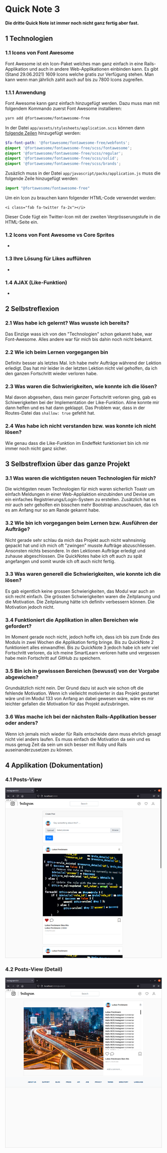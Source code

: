 # Quick Note 3

**Die dritte Quick Note ist immer noch nicht ganz fertig aber fast.**

## 1 Technologien

### 1.1 Icons von Font Awesome

Font Awesome ist ein Icon-Paket welches man ganz einfach in eine Rails-Applikation und auch in andere Web-Applikationen einbinden kann. Es gibt (Stand 29.06.2021) 1609 Icons welche gratis zur Verfügung stehen. Man kann wenn man jährlich zahlt auch auf bis zu 7800 Icons zugreifen.

### 1.1.1 Anwendung

Font Awesome kann ganz einfach hinzugefügt werden. Dazu muss man mit folgendem Kommando zuerst Font Awesome installieren:

```bash
yarn add @fortawesome/fontawesome-free
```

In der Datei `app/assets/stylesheets/application.scss` können dann [folgende Zeilen](https://github.com/Akjo03/instagram-151/blob/c63039f314f237e375adf0fcf29bbb203a33b252/app/assets/stylesheets/application.scss#L19-L23) hinzugefügt werden:

```scss
$fa-font-path: '@fortawesome/fontawesome-free/webfonts'; 
@import '@fortawesome/fontawesome-free/scss/fontawesome'; 
@import '@fortawesome/fontawesome-free/scss/regular'; 
@import '@fortawesome/fontawesome-free/scss/solid'; 
@import '@fortawesome/fontawesome-free/scss/brands';
```

Zusäzlich muss in der Datei `app/javascript/packs/application.js` muss die folgende Zeile hinzugefügt werden:

```js
import "@fortawesome/fontawesome-free"
```

Um ein Icon zu brauchen kann folgender HTML-Code verwendet werden:

```erb
<i class="fab fa-twitter fa-2x"></i>
```

Dieser Code fügt ein Twitter-Icon mit der zweiten Vergrösserungstufe in die HTML-Seite ein.

### 1.2 Icons von Font Awesome vs Core Sprites

-

### 1.3 Ihre Lösung für Likes aufführen

-

### 1.4 AJAX (Like-Funktion)

-

## 2 Selbstreflexion

### 2.1 Was habe ich gelernt? Was wusste ich bereits?

Das Einzige wass ich von den "Technologien" schon gekannt habe, war Font-Awesome. Alles andere war für mich bis dahin noch nicht bekannt.

### 2.2 Wie ich beim Lernen vorgegangen bin

Definitv besser als letztes Mal. Ich habe mehr Aufträge während der Lektion erledigt. Das hat mir leider in der letzten Lektion nicht viel geholfen, da ich den ganzen Fortschritt wieder verloren habe.

### 2.3 Was waren die Schwierigkeiten, wie konnte ich die lösen?

Mal davon abgesehen, dass mein ganzer Fortschritt verloren ging, gab es Schiwerigkeiten bei der Implementation der Like-Funktion. Aline konnte mir dann helfen und es hat dann geklappt. Das Problem war, dass in der Routes-Datei das `shallow: true` gefehlt hat.

### 2.4 Was habe ich nicht verstanden bzw. was konnte ich nicht lösen?

Wie genau dass die Like-Funktion im Endeffekt funktioniert bin ich mir immer noch nicht ganz sicher.

## 3 Selbstreflxion über das ganze Projekt

### 3.1 Was waren die wichtigsten neuen Technologien für mich?

Die wichtigsten neuen Technologien für mich waren sicherlich Toastr um einfach Meldungen in einer Web-Appliaktion einzubinden und Devise um ein einfaches Registrierungs/Login-System zu erstellen. Zusätzlich hat es mir auch sehr geholfen ein bisschen mehr Bootstrap anzuschauen, das ich es am Anfang nur so am Rande gekannt habe.

### 3.2 Wie bin ich vorgegangen beim Lernen bzw. Ausführen der Aufträge?

Nicht gerade sehr schlau da mich das Projekt auch nicht wahnsinnig gepackt hat und ich mich oft "zwingen" musste Aufträge abzuschliessen. Ansonsten nichts besondere. In den Lektionen Aufträge erledigt und zuhause abgeschlossen. Die QuickNotes habe ich oft auch zu spät angefangen und somit wurde ich oft auch nicht fertig.

### 3.3 Was waren generell die Schwierigkeiten, wie konnte ich die lösen?

Es gab eigentlich keine grossen Schwierigkeiten, das Modul war auch an sich recht einfach. Die grössten Schwierigkeiten waren die Zeitplanung und die Motivation. Die Zeitplanung hätte ich definitv verbessern können. Die Motivation jedoch nicht.

### 3.4 Funktioniert die Applikation in allen Bereichen wie gefordert?

Im Moment gerade noch nicht, jedoch hoffe ich, dass ich bis zum Ende des Moduls in zwei Wochen die Applikation fertig bringe. Bis zu QuickNote 2 funktioniert alles einwandfrei. Bis zu QuickNote 3 jedoch habe ich sehr viel Fortschritt verloren, da ich meine SmartLearn verloren hatte und vergessen habe mein Fortschritt auf GitHub zu speichern.

### 3.5 Bin ich in gewisssen Bereichen (bewusst) von der Vorgabe abgewichen?

Grundsätzlich nicht nein. Der Grund dazu ist auch wie schon oft die fehlende Motivation. Wenn ich vielleicht motivierter in das Projekt gestartet wäre und im Modul 133 von Anfang an dabei gewesen wäre, wäre es mir leichter gefallen die Motivation für das Projekt aufzubringen.

### 3.6 Was mache ich bei der nächsten Rails-Applikation besser oder anders?

Wenn ich jemals mich wieder für Rails entscheide dann muss ehrlich gesagt nicht viel anders laufen. Es muss einfach die Motivation da sein und es muss genug Zeit da sein um sich besser mit Ruby und Rails auseinanderzusetzen zu können.

## 4 Applikation (Dokumentation)

### 4.1 Posts-View

![(Bild) Posts-View](https://raw.githubusercontent.com/Akjo03/instagram-151/master/quick_notes/post_view.png)

### 4.2 Posts-View (Detail)

![(Bild) Posts-View (Detail)](https://raw.githubusercontent.com/Akjo03/instagram-151/master/quick_notes/post_detail_view.png)
